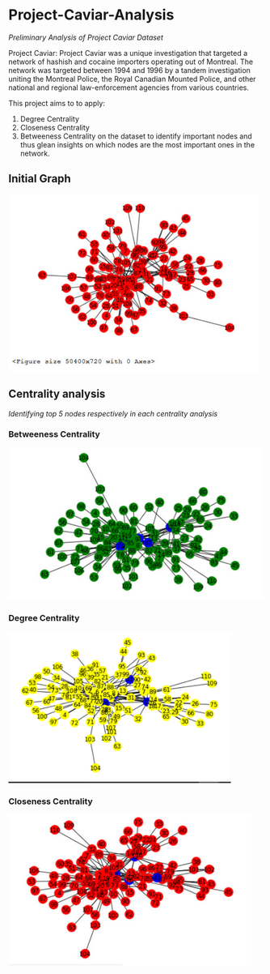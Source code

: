 # Project-Caviar-Analysis
*Preliminary Analysis of Project Caviar Dataset*

Project Caviar: Project Caviar was a unique investigation that targeted a network of hashish and cocaine importers operating out of Montreal. The network was targeted between 1994 and 1996 by a tandem investigation uniting the Montreal Police, the Royal Canadian Mounted Police, and other national and regional law-enforcement agencies from various countries.

This project aims to to apply:
1. Degree Centrality
2. Closeness Centrality
3. Betweeness Centrality
on the dataset to identify important nodes and thus glean insights on which nodes are the most important ones in the network.

## Initial Graph
<img src=https://github.com/AbhilashRN/Project-Caviar-Analysis/blob/master/initialgraph.jpeg height="350" weight="240">

## Centrality analysis
*Identifying top 5 nodes respectively in each centrality analysis*

### Betweeness Centrality
<img src=https://github.com/AbhilashRN/Project-Caviar-Analysis/blob/master/betweenesscentrality.jpeg height="300" weight="240">

### Degree Centrality
<img src=https://github.com/AbhilashRN/Project-Caviar-Analysis/blob/master/degreecentrality.PNG height="300" weight="240">

### Closeness Centrality
<img src=https://github.com/AbhilashRN/Project-Caviar-Analysis/blob/master/closenesscentrality.jpeg height="300" weight="240">



